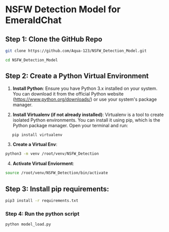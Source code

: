 # NSFW Detection Model for EmeraldChat

## Step 1: Clone the GitHub Repo

```bash
git clone https://github.com/Aqua-123/NSFW_Detection_Model.git
```
```bash
cd NSFW_Detection_Model
```

## Step 2: Create a Python Virtual Environment

1. **Install Python**: Ensure you have Python 3.x installed on your system. You can download it from the official Python website (https://www.python.org/downloads/) or use your system's package manager.

2. **Install Virtualenv (if not already installed)**: Virtualenv is a tool to create isolated Python environments. You can install it using pip, which is the Python package manager. Open your terminal and run:

```bash
   pip install virtualenv
```

3. **Create a Virtual Env**: 

```bash
python3 -m venv /root/venv/NSFW_Detection
```

4. **Activate Virtual Enviorment**:

```bash
source /root/venv/NSFW_Detection/bin/activate
```


## Step 3: Install pip requirements:

```bash
pip3 install -r requirements.txt
```

### Step 4: Run the python script

```bash
python model_load.py
```
